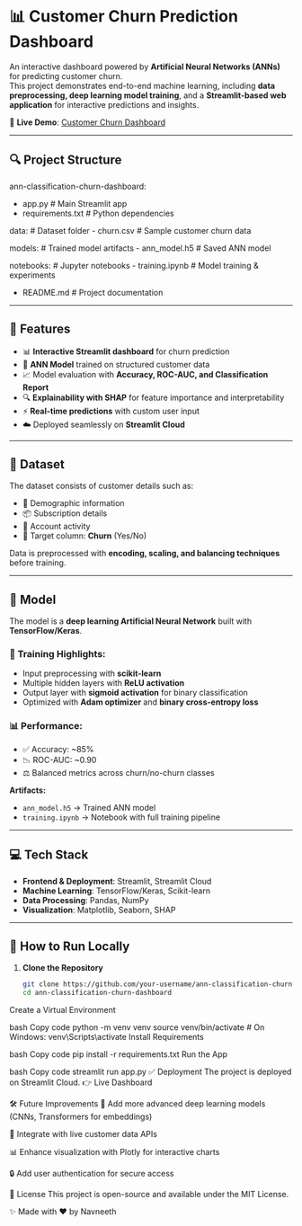 # 📊 Customer Churn Prediction Dashboard

An interactive dashboard powered by **Artificial Neural Networks (ANNs)** for predicting customer churn.  
This project demonstrates end-to-end machine learning, including **data preprocessing, deep learning model training**, and a **Streamlit-based web application** for interactive predictions and insights.

🔗 **Live Demo**: [Customer Churn Dashboard](https://ann-classification-churn-dashboard-jn4qsgybr5bswajttbm9lu.streamlit.app/)

---

## 🔍 Project Structure

ann-classification-churn-dashboard:
  - app.py                # Main Streamlit app
  - requirements.txt      # Python dependencies
  
  data:                   # Dataset folder
    - churn.csv           # Sample customer churn data

  models:                 # Trained model artifacts
    - ann_model.h5        # Saved ANN model

  notebooks:              # Jupyter notebooks
    - training.ipynb      # Model training & experiments

  - README.md             # Project documentation


---

## 🚀 Features

- 📊 **Interactive Streamlit dashboard** for churn prediction  
- 🤖 **ANN Model** trained on structured customer data  
- 📈 Model evaluation with **Accuracy, ROC-AUC, and Classification Report**  
- 🔍 **Explainability with SHAP** for feature importance and interpretability  
- ⚡ **Real-time predictions** with custom user input  
- ☁️ Deployed seamlessly on **Streamlit Cloud**  

---

## 📂 Dataset

The dataset consists of customer details such as:

- 👤 Demographic information  
- 📦 Subscription details  
- 📡 Account activity  
- 🎯 Target column: **Churn** (Yes/No)  

Data is preprocessed with **encoding, scaling, and balancing techniques** before training.

---

## 🤖 Model

The model is a **deep learning Artificial Neural Network** built with **TensorFlow/Keras**.  

### 🔧 Training Highlights:
- Input preprocessing with **scikit-learn**  
- Multiple hidden layers with **ReLU activation**  
- Output layer with **sigmoid activation** for binary classification  
- Optimized with **Adam optimizer** and **binary cross-entropy loss**  

### 📊 Performance:
- ✅ Accuracy: ~85%  
- 📉 ROC-AUC: ~0.90  
- ⚖️ Balanced metrics across churn/no-churn classes  

**Artifacts:**
- `ann_model.h5` → Trained ANN model  
- `training.ipynb` → Notebook with full training pipeline  

---

## 💻 Tech Stack

- **Frontend & Deployment**: Streamlit, Streamlit Cloud  
- **Machine Learning**: TensorFlow/Keras, Scikit-learn  
- **Data Processing**: Pandas, NumPy  
- **Visualization**: Matplotlib, Seaborn, SHAP  

---

## 🧪 How to Run Locally

1. **Clone the Repository**
   ```bash
   git clone https://github.com/your-username/ann-classification-churn-dashboard.git
   cd ann-classification-churn-dashboard
Create a Virtual Environment

bash
Copy code
python -m venv venv
source venv/bin/activate   # On Windows: venv\Scripts\activate
Install Requirements

bash
Copy code
pip install -r requirements.txt
Run the App

bash
Copy code
streamlit run app.py
✅ Deployment
The project is deployed on Streamlit Cloud.
👉 Live Dashboard

🛠 Future Improvements
🔮 Add more advanced deep learning models (CNNs, Transformers for embeddings)

🔗 Integrate with live customer data APIs

📊 Enhance visualization with Plotly for interactive charts

🔒 Add user authentication for secure access

📜 License
This project is open-source and available under the MIT License.

✨ Made with ❤️ by Navneeth
